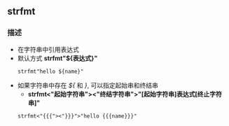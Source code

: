 ## strfmt
### 描述
- 在字符串中引用表达式
- 默认方式 **strfmt"${表达式}"**
	```lions-language
	strfmt"hello ${name}"
	```
- 如果字符串中存在 *${* 和 *}*, 可以指定起始串和终结串
	- **strfmt<"起始字符串"><"终结字符串">"[起始字符串]表达式[终止字符串]"**
	```lions-language
	strfmt<"{{{"><"}}}">"hello {{{name}}}"
	```

